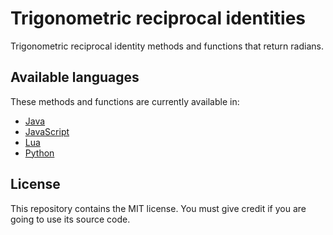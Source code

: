 # Trigonometric reciprocal identities

Trigonometric reciprocal identity methods and functions that return radians.

## Available languages

These methods and functions are currently available in:

- [Java](java)
- [JavaScript](javascript)
- [Lua](lua)
- [Python](python)

## License

This repository contains the MIT license. You must give credit if you are going to use its source code.

